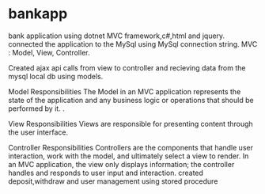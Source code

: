 # bankapp

bank application using dotnet MVC framework,c#,html and jquery.
connected the application to the MySql using MySql connection string.
MVC :
Model,
View,
Controller.
  
Created ajax api calls from view to controller and recieving data from the mysql local db using models.

Model Responsibilities
The Model in an MVC application represents the state of the application and any business logic or operations that should be performed by it. . 

View Responsibilities
Views are responsible for presenting content through the user interface.

Controller Responsibilities
Controllers are the components that handle user interaction, work with the model, and ultimately select a view to render. In an MVC application, the view only displays information; the controller handles and responds to user input and interaction.
created deposit,withdraw and user management using stored procedure
